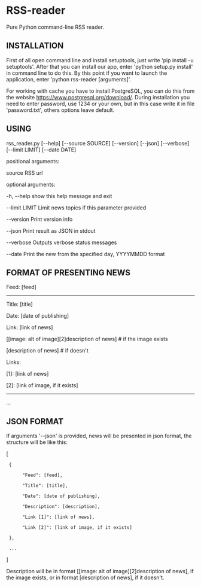 RSS-reader
=============================
Pure Python command-line RSS reader.

INSTALLATION
------------
First of all open command line and install setuptools, just write 'pip install -u setuptools'.
After that you can install our app, enter 'python setup.py install' in command line to do this.
By this point if you want to launch the application, enter 'python rss-reader [arguments]'.

For working with cache you have to install PostgreSQL, you can do this from the website
https://www.postgresql.org/download/. During installation you need to enter password, use 1234 or your own,
but in this case write it in file 'password.txt', others options leave default.

USING
------------
rss_reader.py [--help] [--source SOURCE] [--version] [--json] [--verbose] [--limit LIMIT] [--date DATE]


positional arguments:

  source         RSS url

optional arguments:

  -h, --help     show this help message and exit

  --limit LIMIT  Limit news topics if this parameter provided

  --version      Print version info

  --json         Print result as JSON in stdout

  --verbose      Outputs verbose status messages

  --date         Print the new from the specified day, YYYYMMDD format

FORMAT OF PRESENTING NEWS
------------
Feed: [feed]
__________________________________________________________________
Title: [title]

Date: [date of publishing]

Link: [link of news]

[[image:  alt of image][2]description of news]   # if the image exists

[description of news]   # if doesn't

Links:

[1]: [link of news]

[2]: [link of image, if it exists]
__________________________________________________________________
...

JSON FORMAT
------------
If arguments '--json' is provided, news will be presented in json format, the structure will be like this:

[

     {

          "Feed": [feed],

          "Title": [title],

          "Date": [date of publishing],

          "Description": [description],

          "Link [1]": [link of news],

          "Link [2]": [link of image, if it exists]

     },

     ...

]

Description will be in format [[image: alt of image][2]description of news], if the image exists,
or in format [description of news], if it doesn't.